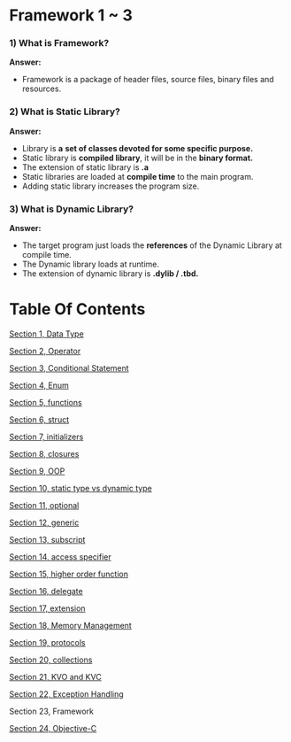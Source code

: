 # Framework 1 ~ 3

### 1) What is Framework?

**Answer:**

- Framework is a package of header files, source files, binary files and resources.

### 2) What is Static Library?

**Answer:**

- Library is **a** **set of classes devoted for some specific purpose.**
- Static library is **compiled library**, it will be in the **binary format.**
- The extension of static library is **.a**
- Static libraries are loaded at **compile time** to the main program.
- Adding static library increases the program size.

### 3) What is Dynamic Library?

**Answer:**

- The target program just loads the **references** of the Dynamic Library at compile time.
- The Dynamic library loads at runtime.
- The extension of dynamic library is **.dylib / .tbd.**

# Table Of Contents

[Section 1, Data Type](/section1-datatypes/README.md)

[Section 2, Operator](/section2-operator/README.md)

[Section 3, Conditional Statement](/section3-conditional-statement/README.md)

[Section 4, Enum](/section4-enum/README.md)

[Section 5, functions](/section5-function/README.md)

[Section 6, struct](/section6-struct/README.md)

[Section 7, initializers](/section7-initializers/README.md)

[Section 8, closures](/section8-closures/README.md)

[Section 9, OOP](/section9-oop/README.md)

[Section 10, static type vs dynamic type](/section10-static_dynamic_type_difference/README.md)

[Section 11, optional](/section11-optional/README.md)

[Section 12, generic](/section12-generic/README.md)

[Section 13, subscript](/section13-subscript/README.md)

[Section 14, access specifier](/section14-access-specifier/README.md)

[Section 15, higher order function](/section15-higher_order_fuctions/README.md)

[Section 16, delegate](/section16-delegate/README.md)

[Section 17, extension](/section17-extension/README.md)

[Section 18, Memory Management](/section18-memory_management/README.md)

[Section 19, protocols](/section19-protocols/README.md)

[Section 20, collections](/section20-collections/README.md)

[Section 21, KVO and KVC](/section21-kvo_kvc-question/README.md)

[Section 22, Exception Handling](/section22-exeception_handling-question/README.md)

Section 23, Framework

[Section 24, Objective-C](/section24-objective_c-question/README.md)
